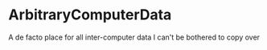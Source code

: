 # ArbitraryComputerData
A de facto place for all inter-computer data I can't be bothered to copy over
